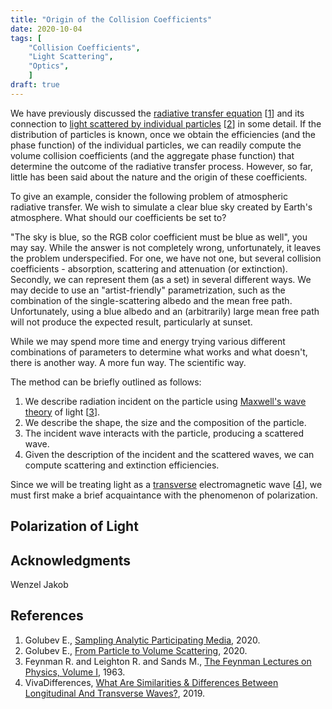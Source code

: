 ```yaml
---
title: "Origin of the Collision Coefficients"
date: 2020-10-04
tags: [
    "Collision Coefficients",
    "Light Scattering",
    "Optics",
    ]
draft: true
---
```


We have previously discussed the [radiative transfer equation](/post/analytic-media/) [[1](#references)] and its connection to [light scattered by individual particles](/post/particle-volume/) [[2](#references)] in some detail. If the distribution of particles is known, once we obtain the efficiencies (and the phase function) of the individual particles, we can readily compute the volume collision coefficients (and the aggregate phase function) that determine the outcome of the radiative transfer process. However, so far, little has been said about the nature and the origin of these coefficients.

To give an example, consider the following problem of atmospheric radiative transfer. We wish to simulate a clear blue sky created by Earth's atmosphere. What should our coefficients be set to?

"The sky is blue, so the RGB color coefficient must be blue as well", you may say. While the answer is not completely wrong, unfortunately, it leaves the problem underspecified. For one, we have not one, but several collision coefficients - absorption, scattering and attenuation (or extinction). Secondly, we can represent them (as a set) in several different ways. We may decide to use an "artist-friendly" parametrization, such as the combination of the single-scattering albedo and the mean free path. Unfortunately, using a blue albedo and an (arbitrarily) large mean free path will not produce the expected result, particularly at sunset.

While we may spend more time and energy trying various different combinations of parameters to determine what works and what doesn't, there is another way. A more fun way. The scientific way.

<!--more-->

The method can be briefly outlined as follows:

1. We describe radiation incident on the particle using [Maxwell's wave theory](https://www.feynmanlectures.caltech.edu/I_28.html) of light [[3](#references)].
2. We describe the shape, the size and the composition of the particle.
3. The incident wave interacts with the particle, producing a scattered wave.
4. Given the description of the incident and the scattered waves, we can compute scattering and extinction efficiencies.

Since we will be treating light as a [transverse](https://vivadifferences.com/similarities-differences-between-longitudinal-and-transverse-waves/) electromagnetic wave [[4](#references)], we must first make a brief acquaintance with the phenomenon of polarization.

## Polarization of Light





## Acknowledgments

Wenzel Jakob

## References

1. Golubev E., [Sampling Analytic Participating Media](/post/analytic-media/), 2020.
2. Golubev E., [From Particle to Volume Scattering](/post/particle-volume/), 2020.
3. Feynman R. and Leighton R. and Sands M., [The Feynman Lectures on Physics, Volume I](https://www.feynmanlectures.caltech.edu/I_toc.html), 1963.
4. VivaDifferences, [What Are Similarities & Differences Between Longitudinal And Transverse Waves?](https://vivadifferences.com/similarities-differences-between-longitudinal-and-transverse-waves/), 2019.